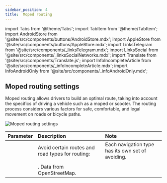 ```yaml
---
sidebar_position: 4
title:  Moped routing
---
```


import Tabs from '@theme/Tabs';
import TabItem from '@theme/TabItem';
import AndroidStore from '@site/src/components/buttons/AndroidStore.mdx';
import AppleStore from '@site/src/components/buttons/AppleStore.mdx';
import LinksTelegram from '@site/src/components/_linksTelegram.mdx';
import LinksSocial from '@site/src/components/_linksSocialNetworks.mdx';
import Translate from '@site/src/components/Translate.js';
import InfoIncompleteArticle from '@site/src/components/_infoIncompleteArticle.mdx';
import InfoAndroidOnly from '@site/src/components/_infoAndroidOnly.mdx';

<InfoIncompleteArticle/>


## Moped routing settings

<InfoAndroidOnly/>

Moped routing allows drivers to build an optimal route, taking into account the specifics of driving a vehicle such as a moped or scooter. The routing process considers various factors for safe, comfortable, and legal movement on roads or bicycle paths.

![Moped routing settings](@site/static/img/navigation/routing/Bicycle-based_Moped_andr-1.png)  

| Parameter | Description | Note |
|:------------|:---------------|:---------------|
| *<Translate android="true" ids="impassable_road"/>* |  Avoid certain routes and road types for routing:    |  Each navigation type has its own set of avoiding.  |
| *<Translate android="true" ids="routing_attr_allow_private_name"/>* |  <Translate android="true" ids="routing_attr_allow_private_description"/>  |    | 
| *<Translate android="true" ids="temporary_conditional_routing"/>* |  <Translate android="true" ids="temporary_conditional_routing_descr"/>. Data from OpenStreetMap. |    |

